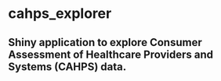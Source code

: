 # cahps_explorer

## Shiny application to explore Consumer Assessment of Healthcare Providers and Systems (CAHPS) data.
